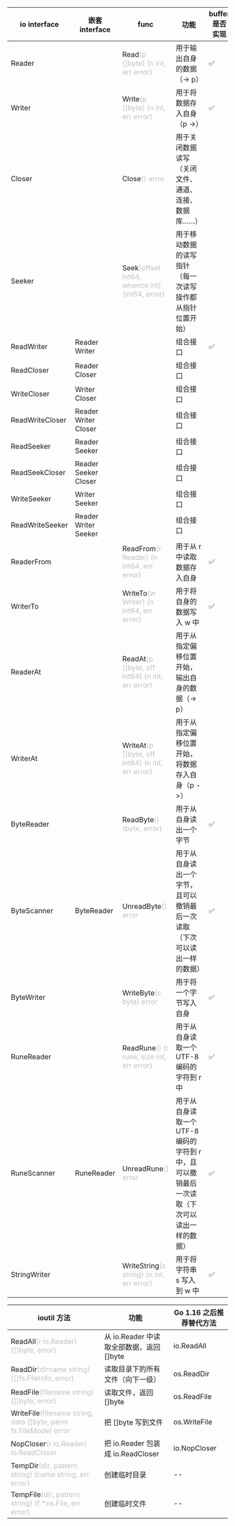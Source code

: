 
| io interface    | 嵌套 interface               | func                                                         | 功能                                                         | buffer 是否实现 |
| --------------- | ---------------------------- | ------------------------------------------------------------ | ------------------------------------------------------------ | --------------- |
| Reader          |                              | Read<font color="silver">(p []byte) (n int, err error)</font> | 用于输出自身的数据（-> p）                                   | ✅               |
| Writer          |                              | Write<font color="silver">(p []byte) (n int, err error)</font> | 用于将数据存入自身（p ->）                                   | ✅               |
| Closer          |                              | Close<font color="silver">() error</font>                    | 用于关闭数据读写（关闭文件、通道、连接、数据库……）           |                 |
| Seeker          |                              | Seek<font color="silver">(offset int64, whence int) (int64, error)</font> | 用于移动数据的读写指针（每一次读写操作都从指针位置开始）     |                 |
| ReadWriter      | Reader<br>Writer             |                                                              | 组合接口                                                     | ✅               |
| ReadCloser      | Reader<br>Closer             |                                                              | 组合接口                                                     |                 |
| WriteCloser     | Writer<br/>Closer            |                                                              | 组合接口                                                     |                 |
| ReadWriteCloser | Reader<br/>Writer<br/>Closer |                                                              | 组合接口                                                     |                 |
| ReadSeeker      | Reader<br/>Seeker            |                                                              | 组合接口                                                     |                 |
| ReadSeekCloser  | Reader<br/>Seeker<br/>Closer |                                                              | 组合接口                                                     |                 |
| WriteSeeker     | Writer<br/>Seeker            |                                                              | 组合接口                                                     |                 |
| ReadWriteSeeker | Reader<br/>Writer<br/>Seeker |                                                              | 组合接口                                                     |                 |
| ReaderFrom      |                              | ReadFrom<font color="silver">(r Reader) (n int64, err error)</font> | 用于从 r 中读取数据存入自身                                  | ✅               |
| WriterTo        |                              | WriteTo<font color="silver">(w Writer) (n int64, err error)</font> | 用于将自身的数据写入 w 中                                    | ✅               |
| ReaderAt        |                              | ReadAt<font color="silver">(p []byte, off int64) (n int, err error)</font> | 用于从指定偏移位置开始，输出自身的数据（-> p）               |                 |
| WriterAt        |                              | WriteAt<font color="silver">(p []byte, off int64) (n int, err error)</font> | 用于从指定偏移位置开始，将数据存入自身（p ->）               |                 |
| ByteReader      |                              | ReadByte<font color="silver">() (byte, error)</font>         | 用于从自身读出一个字节                                       | ✅               |
| ByteScanner     | ByteReader                   | UnreadByte<font color="silver">() error</font>               | 用于从自身读出一个字节，且可以撤销最后一次读取（下次可以读出一样的数据） | ✅               |
| ByteWriter      |                              | WriteByte<font color="silver">(c byte) error</font>          | 用于将一个字节写入自身                                       | ✅               |
| RuneReader      |                              | ReadRune<font color="silver">() (r rune, size int, err error)</font> | 用于从自身读取一个 UTF-8 编码的字符到 r 中                   | ✅               |
| RuneScanner     | RuneReader                   | UnreadRune<font color="silver">() error</font>               | 用于从自身读取一个 UTF-8 编码的字符到 r 中，且可以撤销最后一次读取（下次可以读出一样的数据） | ✅               |
| StringWriter    |                              | WriteString<font color="silver">(s string) (n int, err error)</font> | 用于将字符串 s 写入到 w 中                                   | ✅               |



| ioutil 方法                                                  | 功能                                     | Go 1.16 之后推荐替代方法 |
| ------------------------------------------------------------ | ---------------------------------------- | ------------------------ |
| ReadAll<font color="silver">(r io.Reader) ([]byte, error)</font> | 从 io.Reader 中读取全部数据，返回 []byte | io.ReadAll               |
| ReadDir<font color="silver">(dirname string) ([]fs.FileInfo, error)</font> | 读取目录下的所有文件（向下一级）         | os.ReadDir               |
| ReadFile<font color="silver">(filename string) ([]byte, error)</font> | 读取文件，返回 []byte                    | os.ReadFile              |
| WriteFile<font color="silver">(filename string, data []byte, perm fs.FileMode) error</font> | 把 []byte 写到文件                       | os.WriteFile             |
| NopCloser<font color="silver">(r io.Reader) io.ReadCloser</font> | 把 io.Reader 包装成 io.ReadCloser        | io.NopCloser             |
| TempDir<font color="silver">(dir, pattern string) (name string, err error)</font> | 创建临时目录                             | --                       |
| TempFile<font color="silver">(dir, pattern string) (f *os.File, err error)</font> | 创建临时文件                             | --                       |

